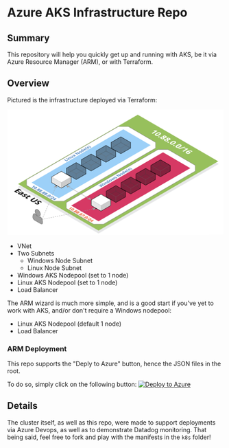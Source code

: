 # Azure AKS Infrastructure Repo

## Summary 
This repository will help you quickly get up and running with AKS, 
be it via Azure Resource Manager (ARM), or with Terraform.

## Overview
Pictured is the infrastructure deployed via Terraform:

![alt text](https://github.com/ryanmaclean/aks_infra/blob/master/Screen%20Shot%202020-06-18%20at%2011.54.30%20AM.png?raw=true)

* VNet
* Two Subnets
  * Windows Node Subnet
  * Linux Node Subnet
* Windows AKS Nodepool (set to 1 node)
* Linux AKS Nodepool (set to 1 node)
* Load Balancer

The ARM wizard is much more simple, and is a good start if you've yet to work with AKS, 
and/or don't require a Windows nodepool:

* Linux AKS Nodepool (default 1 node) 
* Load Balancer

### ARM Deployment
This repo supports the "Deply to Azure" button, hence the JSON files in the root. 

To do so, simply click on the following button:
[![Deploy to Azure](http://azuredeploy.net/deploybutton.png)](https://azuredeploy.net/)

## Details
The cluster itself, as well as this repo, were made to support deployments via Azure Devops, 
as well as to demonstrate Datadog monitoring. That being said, feel free to fork and play
with the manifests in the `k8s` folder!

